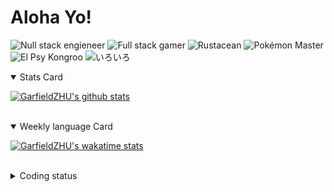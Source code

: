# Aloha Yo!

![Null stack engieneer](https://img.shields.io/badge/-Null_stack_engineer-a890f0)
![Full stack gamer](https://img.shields.io/badge/-Full_stack_gamer-78c850)
![Rustacean](https://img.shields.io/badge/-Rustacean-f74c00)
![Pokémon Master](https://img.shields.io/badge/-Pokémon_Master-f8d030)
![El Psy Kongroo](https://img.shields.io/badge/-El_Psy_Kongroo-6890f0)
![いろいろ](https://img.shields.io/badge/-いろいろ-f85888)


<details open>
<summary>Stats Card</summary>
 
[![GarfieldZHU's github stats](https://github-readme-stats.vercel.app/api?username=GarfieldZHU&show_icons=true&theme=tokyonight)](https://github.com/anuraghazra/github-readme-stats)
 
</details>

<br/>

<details open>
<summary>Weekly language Card</summary>
 
[![GarfieldZHU's wakatime stats](https://github-readme-stats.vercel.app/api/wakatime?username=AlohaYo&theme=nightowl&layout=compact)](https://github.com/GarfieldZHU/GarfieldZHU)


<br/>

</details>

<details>

<summary>Coding status</summary>

<br/>

<!--START_SECTION:waka-->
**🐱 My Github Data** 

> 🏆 258 Contributions in the Year 2021
 > 
> 📦 476.9 kB Used in Github's Storage 
 > 
> 🚫 Not Opted to Hire
 > 
> 📜 57 Public Repositories 
 > 
> 🔑 33 Private Repositories  
 > 
**I'm a Night 🦉** 

```text
🌞 Morning    73 commits     ███░░░░░░░░░░░░░░░░░░░░░░   14.72% 
🌆 Daytime    146 commits    ███████░░░░░░░░░░░░░░░░░░   29.44% 
🌃 Evening    179 commits    █████████░░░░░░░░░░░░░░░░   36.09% 
🌙 Night      98 commits     █████░░░░░░░░░░░░░░░░░░░░   19.76%

```


📊 **This Week I Spent My Time On** 

```text
💬 Programming Languages: 
Java                     8 hrs 41 mins       █████████░░░░░░░░░░░░░░░░   35.6% 
TypeScript               6 hrs 16 mins       ██████░░░░░░░░░░░░░░░░░░░   25.75% 
JSON                     2 hrs 20 mins       ██░░░░░░░░░░░░░░░░░░░░░░░   9.57% 
JavaScript               2 hrs 10 mins       ██░░░░░░░░░░░░░░░░░░░░░░░   8.91% 
Groovy                   1 hr 25 mins        █░░░░░░░░░░░░░░░░░░░░░░░░   5.82%

🔥 Editors: 
VS Code                  13 hrs 16 mins      █████████████░░░░░░░░░░░░   54.4% 
IntelliJ                 11 hrs 7 mins       ███████████░░░░░░░░░░░░░░   45.6%

💻 Operating System: 
Windows                  12 hrs 39 mins      █████████████░░░░░░░░░░░░   51.87% 
Mac                      11 hrs 44 mins      ████████████░░░░░░░░░░░░░   48.13%

```


<!--END_SECTION:waka-->

</details>
